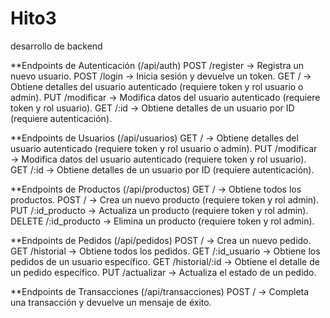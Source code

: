 # Hito3
desarrollo de backend 

**Endpoints de Autenticación (/api/auth)
POST /register → Registra un nuevo usuario.
POST /login → Inicia sesión y devuelve un token.
GET / → Obtiene detalles del usuario autenticado (requiere token y rol usuario o admin).
PUT /modificar → Modifica datos del usuario autenticado (requiere token y rol usuario).
GET /:id → Obtiene detalles de un usuario por ID (requiere autenticación).

**Endpoints de Usuarios (/api/usuarios)
GET / → Obtiene detalles del usuario autenticado (requiere token y rol usuario o admin).
PUT /modificar → Modifica datos del usuario autenticado (requiere token y rol usuario).
GET /:id → Obtiene detalles de un usuario por ID (requiere autenticación).

**Endpoints de Productos (/api/productos)
GET / → Obtiene todos los productos.
POST / → Crea un nuevo producto (requiere token y rol admin).
PUT /:id_producto → Actualiza un producto (requiere token y rol admin).
DELETE /:id_producto → Elimina un producto (requiere token y rol admin).

**Endpoints de Pedidos (/api/pedidos)
POST / → Crea un nuevo pedido.
GET /historial → Obtiene todos los pedidos.
GET /:id_usuario → Obtiene los pedidos de un usuario específico.
GET /historial/:id → Obtiene el detalle de un pedido específico.
PUT /actualizar → Actualiza el estado de un pedido.

**Endpoints de Transacciones (/api/transacciones)
POST / → Completa una transacción y devuelve un mensaje de éxito.
